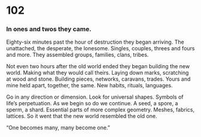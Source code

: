 # 102

### In ones and twos they came.

Eighty-six minutes past the hour of destruction they began arriving. The unattached, the desperate, the lonesome. Singles, couples, threes and fours and more. They assembled groups, families, clans, tribes. 

Not even two hours after the old world ended they began building the new world. Making what they would call theirs. Laying down marks, scratching at wood and stone. Building pieces, networks, caravans, trades. Yours and mine held apart, together, the same. New habits, rituals, languages.

Go in any direction or dimension. Look for universal shapes. Symbols of life’s perpetuation. As we begin so do we continue. A seed, a spore, a sperm, a shard. Essential parts of more complex geometry. Meshes, fabrics, lattices. So it went that the new world resembled the old one. 

“One becomes many, many become one.”